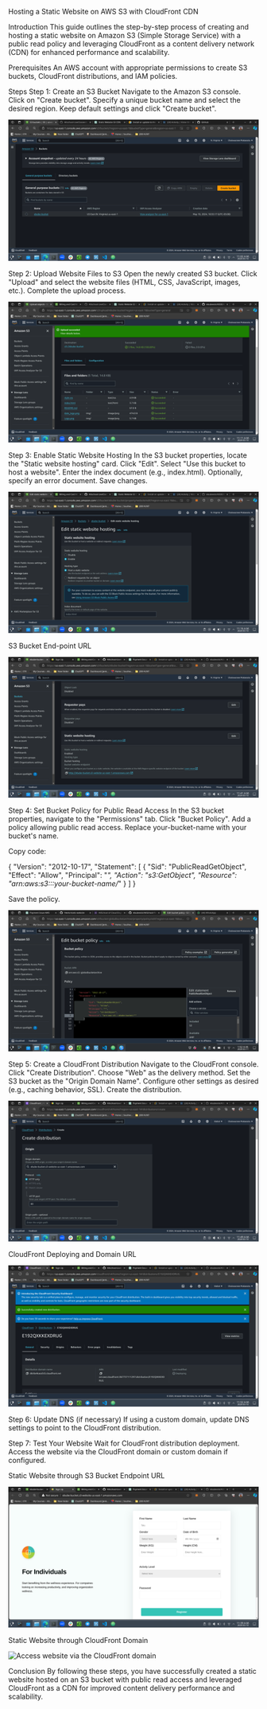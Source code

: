 Hosting a Static Website on AWS S3 with CloudFront CDN

Introduction
This guide outlines the step-by-step process of creating and hosting a static website on Amazon S3 (Simple Storage Service) with a public read policy and leveraging CloudFront as a content delivery network (CDN) for enhanced performance and scalability.

Prerequisites
An AWS account with appropriate permissions to create S3 buckets, CloudFront distributions, and IAM policies.

Steps
Step 1: Create an S3 Bucket
Navigate to the Amazon S3 console.
Click on "Create bucket".
Specify a unique bucket name and select the desired region.
Keep default settings and click "Create bucket".

![Aws S3 bucket created](bucket_created.png)

Step 2: Upload Website Files to S3
Open the newly created S3 bucket.
Click "Upload" and select the website files (HTML, CSS, JavaScript, images, etc.).
Complete the upload process.

![Static Website Files Uploaded to S3](upload_to_s3_bucKet_successful.png)

Step 3: Enable Static Website Hosting
In the S3 bucket properties, locate the "Static website hosting" card.
Click "Edit".
Select "Use this bucket to host a website".
Enter the index document (e.g., index.html).
Optionally, specify an error document.
Save changes.

![Enabling Static Website Hosting](configure_s3_bucket_properties.png)

S3 Bucket End-point URL

![AWS S3 Endpoint Url](aws_S3_endpoint_url.png)


Step 4: Set Bucket Policy for Public Read Access
In the S3 bucket properties, navigate to the "Permissions" tab.
Click "Bucket Policy".
Add a policy allowing public read access. Replace your-bucket-name with your bucket's name.

Copy code:

{
    "Version": "2012-10-17",
    "Statement": [
        {
            "Sid": "PublicReadGetObject",
            "Effect": "Allow",
            "Principal": "*",
            "Action": "s3:GetObject",
            "Resource": "arn:aws:s3:::your-bucket-name/*"
        }
    ]
}

Save the policy.

![Set AWS S3 Bucket Policy](s3_bucket_policy.png)

Step 5: Create a CloudFront Distribution
Navigate to the CloudFront console.
Click "Create Distribution".
Choose "Web" as the delivery method.
Set the S3 bucket as the "Origin Domain Name".
Configure other settings as desired (e.g., caching behavior, SSL).
Create the distribution.

![Creating CloudFront Dist. using S3 bucket](cloudfront_creation.png)

CloudFront Deploying and Domain URL

![CloudFront Deploying and Domain Url](cloudfront_dist._deploying_and_domain.png)


Step 6: Update DNS (if necessary)
If using a custom domain, update DNS settings to point to the CloudFront distribution.

Step 7: Test Your Website
Wait for CloudFront distribution deployment.
Access the website via the CloudFront domain or custom domain if configured.

Static Website through S3 Bucket Endpoint URL

![Accessing the Static Website Through the S3 End-point URL](s3_static_website_accessed.png)

Static Website through CloudFront Domain

![Access website via the CloudFront domain](website_accessed_through_cloudfront_dists_domain.png)

Conclusion
By following these steps, you have successfully created a static website hosted on an S3 bucket with public read access and leveraged CloudFront as a CDN for improved content delivery performance and scalability.
